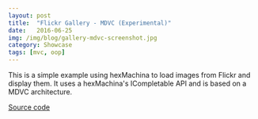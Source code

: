 ```yaml
---
layout: post
title:  "Flickr Gallery - MDVC (Experimental)"
date:   2016-06-25
img: /img/blog/gallery-mdvc-screenshot.jpg
category: Showcase
tags: [mvc, oop]
---
```

This is a simple example using hexMachina to load images from Flickr and display them. It uses a hexMachina's ICompletable API and is based on a MDVC architecture.

<a href="https://github.com/DoclerLabs/hexMachina-Gallery-Experimental-MDVC" target="_blank">Source code</a>
